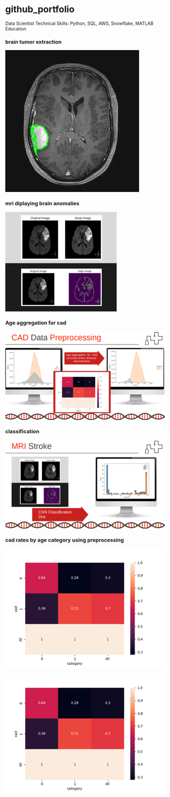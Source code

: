 # github_portfolio

Data Scientist
Technical Skills: Python, SQL, AWS, Snowflake, MATLAB
Education

### brain tumor extraction

![Alt text](assets/img/extracted_tumor.jpg)

### mri diplaying brain anomalies 


![Alt text](assets/img/mri.png)

### Age aggregation for cad 
![Alt text](assets/img/aggregation.png)

### classification 


![Alt text](assets/img/classification.png)


###  cad rates by age category using preprocessing
![Alt text](assets/img/table.png)

[![Video Title](assets/img/table.png)](assets/img/vid_X0tuuhRm.webm)


